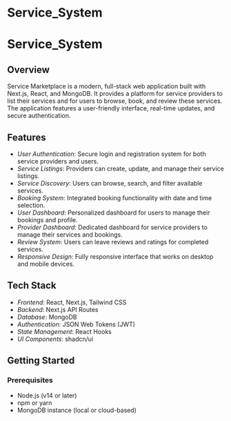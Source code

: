 # Service_System

# Service_System

## Overview

Service Marketplace is a modern, full-stack web application built with Next.js, React, and MongoDB. It provides a platform for service providers to list their services and for users to browse, book, and review these services. The application features a user-friendly interface, real-time updates, and secure authentication.

## Features

- *User Authentication*: Secure login and registration system for both service providers and users.
- *Service Listings*: Providers can create, update, and manage their service listings.
- *Service Discovery*: Users can browse, search, and filter available services.
- *Booking System*: Integrated booking functionality with date and time selection.
- *User Dashboard*: Personalized dashboard for users to manage their bookings and profile.
- *Provider Dashboard*: Dedicated dashboard for service providers to manage their services and bookings.
- *Review System*: Users can leave reviews and ratings for completed services.
- *Responsive Design*: Fully responsive interface that works on desktop and mobile devices.

## Tech Stack

- *Frontend*: React, Next.js, Tailwind CSS
- *Backend*: Next.js API Routes
- *Database*: MongoDB
- *Authentication*: JSON Web Tokens (JWT)
- *State Management*: React Hooks
- *UI Components*: shadcn/ui

## Getting Started

### Prerequisites

- Node.js (v14 or later)
- npm or yarn
- MongoDB instance (local or cloud-based)

